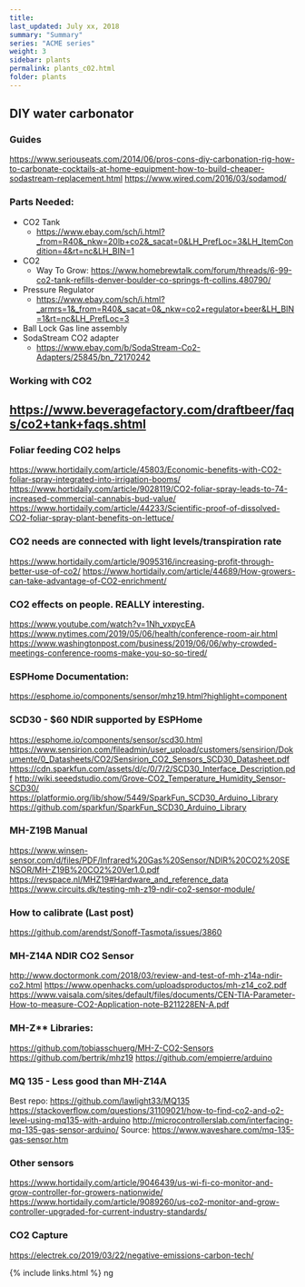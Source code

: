 ```yaml
---
title:  
last_updated: July xx, 2018
summary: "Summary"
series: "ACME series"
weight: 3
sidebar: plants
permalink: plants_c02.html
folder: plants
---
```


## DIY water carbonator
### Guides
https://www.seriouseats.com/2014/06/pros-cons-diy-carbonation-rig-how-to-carbonate-cocktails-at-home-equipment-how-to-build-cheaper-sodastream-replacement.html
https://www.wired.com/2016/03/sodamod/

### Parts Needed:
- CO2 Tank 
  - https://www.ebay.com/sch/i.html?_from=R40&_nkw=20lb+co2&_sacat=0&LH_PrefLoc=3&LH_ItemCondition=4&rt=nc&LH_BIN=1
- CO2
  - Way To Grow: https://www.homebrewtalk.com/forum/threads/6-99-co2-tank-refills-denver-boulder-co-springs-ft-collins.480790/
- Pressure Regulator
  - https://www.ebay.com/sch/i.html?_armrs=1&_from=R40&_sacat=0&_nkw=co2+regulator+beer&LH_BIN=1&rt=nc&LH_PrefLoc=3
- Ball Lock Gas line assembly 
- SodaStream CO2 adapter
  - https://www.ebay.com/b/SodaStream-Co2-Adapters/25845/bn_72170242

### Working with CO2
https://www.beveragefactory.com/draftbeer/faqs/co2+tank+faqs.shtml
---

### Foliar feeding CO2 helps
https://www.hortidaily.com/article/45803/Economic-benefits-with-CO2-foliar-spray-integrated-into-irrigation-booms/
https://www.hortidaily.com/article/9028119/CO2-foliar-spray-leads-to-74-increased-commercial-cannabis-bud-value/
https://www.hortidaily.com/article/44233/Scientific-proof-of-dissolved-CO2-foliar-spray-plant-benefits-on-lettuce/

### CO2 needs are connected with light levels/transpiration rate
https://www.hortidaily.com/article/9095316/increasing-profit-through-better-use-of-co2/
https://www.hortidaily.com/article/44689/How-growers-can-take-advantage-of-CO2-enrichment/

### CO2 effects on people. REALLY interesting.
https://www.youtube.com/watch?v=1Nh_vxpycEA
https://www.nytimes.com/2019/05/06/health/conference-room-air.html
https://www.washingtonpost.com/business/2019/06/06/why-crowded-meetings-conference-rooms-make-you-so-so-tired/

### ESPHome Documentation: 
https://esphome.io/components/sensor/mhz19.html?highlight=component

### SCD30 - $60 NDIR supported by ESPHome
https://esphome.io/components/sensor/scd30.html
https://www.sensirion.com/fileadmin/user_upload/customers/sensirion/Dokumente/0_Datasheets/CO2/Sensirion_CO2_Sensors_SCD30_Datasheet.pdf
https://cdn.sparkfun.com/assets/d/c/0/7/2/SCD30_Interface_Description.pdf
http://wiki.seeedstudio.com/Grove-CO2_Temperature_Humidity_Sensor-SCD30/
https://platformio.org/lib/show/5449/SparkFun_SCD30_Arduino_Library
https://github.com/sparkfun/SparkFun_SCD30_Arduino_Library

### MH-Z19B Manual
https://www.winsen-sensor.com/d/files/PDF/Infrared%20Gas%20Sensor/NDIR%20CO2%20SENSOR/MH-Z19B%20CO2%20Ver1.0.pdf
https://revspace.nl/MHZ19#Hardware_and_reference_data
https://www.circuits.dk/testing-mh-z19-ndir-co2-sensor-module/

### How to calibrate (Last post)
https://github.com/arendst/Sonoff-Tasmota/issues/3860

###  MH-Z14A NDIR CO2 Sensor 
http://www.doctormonk.com/2018/03/review-and-test-of-mh-z14a-ndir-co2.html
https://www.openhacks.com/uploadsproductos/mh-z14_co2.pdf
https://www.vaisala.com/sites/default/files/documents/CEN-TIA-Parameter-How-to-measure-CO2-Application-note-B211228EN-A.pdf

### MH-Z** Libraries:
https://github.com/tobiasschuerg/MH-Z-CO2-Sensors
https://github.com/bertrik/mhz19
https://github.com/empierre/arduino

### MQ 135 - Less good than MH-Z14A
Best repo: https://github.com/lawlight33/MQ135
https://stackoverflow.com/questions/31109021/how-to-find-co2-and-o2-level-using-mq135-with-arduino
http://microcontrollerslab.com/interfacing-mq-135-gas-sensor-arduino/
Source: https://www.waveshare.com/mq-135-gas-sensor.htm

### Other sensors
https://www.hortidaily.com/article/9046439/us-wi-fi-co-monitor-and-grow-controller-for-growers-nationwide/
https://www.hortidaily.com/article/9089260/us-co2-monitor-and-grow-controller-upgraded-for-current-industry-standards/

### CO2 Capture
https://electrek.co/2019/03/22/negative-emissions-carbon-tech/


{% include links.html %}
ng
